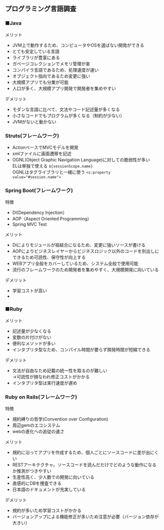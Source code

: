 ## プログラミング言語調査
### ■Java
メリット
* JVM上で動作するため、コンピュータやOSを選ばない開発ができる
* とても安定している言語
* ライブラリが豊富にある
* ガベージコレクションでメモリ管理が楽
* コンパイラ言語であるため、処理速度が速い
* オブジェクト指向であるため変更に強い
* 大規模アプリでも分業が可能
* 人口が多く、大規模アプリ開発で開発者を集めやすい  

デメリット  
* モダンな言語に比べて、文法やコード記述量が多くなる
* 小さなコードでもプログラムが多くなる（制約が少ない）
* JVMがないと動かない

### Struts(フレームワーク)
* ActionベースでMVCモデルを開発
* xmlファイルに画面遷移を記述
* OGNL(Object Graphic Navigation Language)に対しての脆弱性が多い  
ELは単独で使える  `${sessionScope.name}`  
OGNLはタグライブラリと一緒に使う  `<s:property value="#session.name">`

### Spring Boot(フレームワーク)
特徴
* DI(Dependency Injection）
* AOP（Aspect Oriented Programming）
* Spring MVC Test

メリット
* DIによりモジュールが祖結合になるため、変更に強いソースが書ける
* AOPによりビジネスレイヤーからビジネスロジック以外のコードを別出しにできるため可読性、保守性が向上する
* WEBアプリ全般をカバーしているため、システム全般で使用可能
* 流行のフレームワークのため開発者を集めやすく、大規模開発に向いている

デメリット  
* 学習コストが高い
*

### ■Ruby
メリット
* 記述量が少なくなる
 * 変数の片付けがない
 * 便利なメソッドが多い
* インタプリタ型なため、コンパイル時間が要らず開発時間が短縮できる  

デメリット
* 文法が自由なため記載の統一性を取るのが難しい  
→可読性が損なわれ修正コストがかかる
* インタプリタ型は実行速度が遅め

### Ruby on Rails(フレームワーク)
特徴
* 規約縛りの哲学(Convention over Configuration)
* 周辺gemのエコシステム
* webの進化への追従の速さ

メリット
* 規約に沿ってアプリを作成するため、個人ごとにソースコードに差が出にくい
* RESTアーキテクチャ。ソースコードを読んだだけでどのような動作になるか推測がつきやすい
* 生産性高く、少人数での開発に向いている
* 直感的にDBを捜査できる
* 日本語のドキュメントが充実している

デメリット  
* 規約が多いため学習コストがかかる
* バージョンアップによる機能修正が多いため注意が必要（バージョン依存が大きい）
